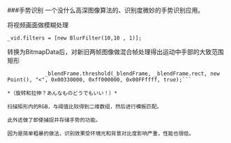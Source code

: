 ###手势识别
一个没什么高深图像算法的、识别度微妙的手势识别应用。

将视频画面做模糊处理

```_vid.filters = [new BlurFilter(10,10 , 1)];```

转换为BitmapData后，对新旧两帧图像做混合帧处理得出运动中手部的大致范围矩形

```_blendFrame.draw(_newFrame, null, null, BlendMode.DIFFERENCE);
			_blendFrame.threshold(_blendFrame, _blendFrame.rect, new Point(), "<", 0x00330000, 0xff000000, 0x00FFffff, true);```

*（旋转和拉伸？あんなものどうでもいい！）*

扫描矩形内的RGB，与阈值比较得到二维数组，然后进行模板匹配。

此外还做了即使捕捉并存储手势的功能。

因为是简单粗暴的做法，识别效果受环境光和背景对比度影响严重，性能也很低。



